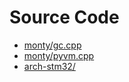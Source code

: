 # Source Code

* [monty/gc.cpp](src/monty-gc)
* [monty/pyvm.cpp](src/monty-pyvm)
* [arch-stm32/](src/arch-stm32)
